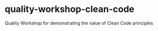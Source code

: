 # quality-workshop-clean-code
Quality Workshop for demonstrating the value of Clean Code principles
